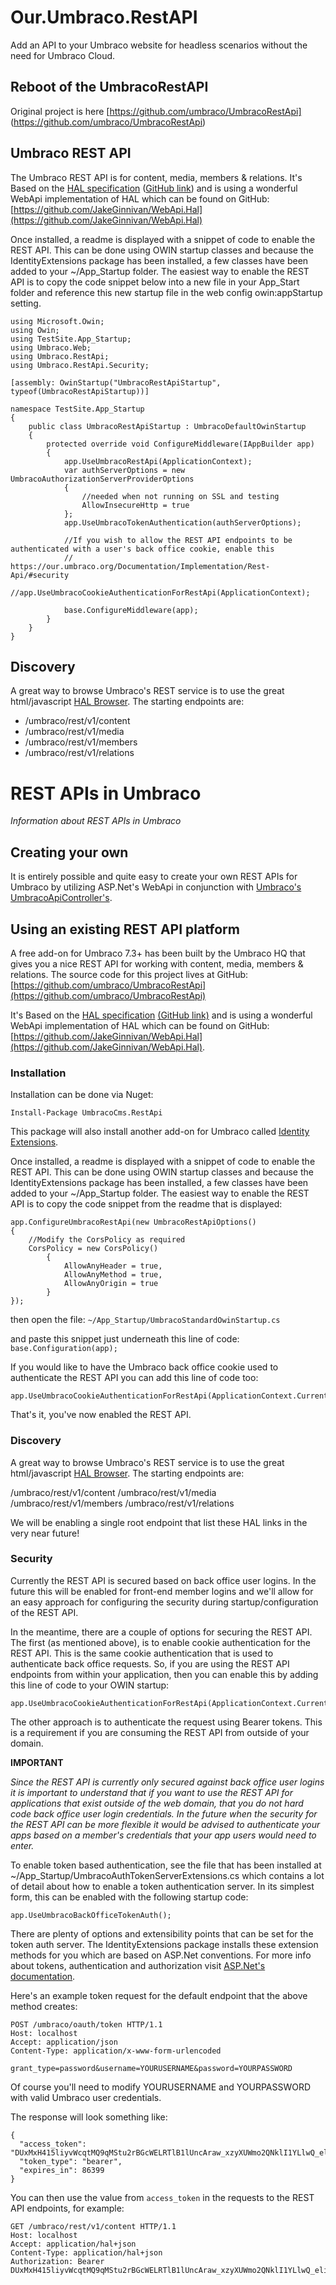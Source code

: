 # Our.Umbraco.RestAPI

Add an API to your Umbraco website for headless scenarios without the need for Umbraco Cloud.

## Reboot of the UmbracoRestAPI

Original project is here [https://github.com/umbraco/UmbracoRestApi] (https://github.com/umbraco/UmbracoRestApi)

## Umbraco REST API

The Umbraco REST API is for content, media, members & relations. It's Based on the [HAL specification](http://stateless.co/hal_specification.html) ([GitHub link](https://github.com/mikekelly/hal_specification)) and is using a wonderful WebApi implementation of HAL which can be found on GitHub: [https://github.com/JakeGinnivan/WebApi.Hal](https://github.com/JakeGinnivan/WebApi.Hal)

Once installed, a readme is displayed with a snippet of code to enable the REST API. This can be done using OWIN startup classes and because the IdentityExtensions package has
been installed, a few classes have been added to your ~/App_Startup folder. The easiest way to enable the REST API is to copy the code snippet below into a new file in your App_Start folder and reference this new startup file in the web config owin:appStartup setting.


```
using Microsoft.Owin;
using Owin;
using TestSite.App_Startup;
using Umbraco.Web;
using Umbraco.RestApi;
using Umbraco.RestApi.Security;

[assembly: OwinStartup("UmbracoRestApiStartup", typeof(UmbracoRestApiStartup))]

namespace TestSite.App_Startup
{    
    public class UmbracoRestApiStartup : UmbracoDefaultOwinStartup
    {
        protected override void ConfigureMiddleware(IAppBuilder app)
        {
            app.UseUmbracoRestApi(ApplicationContext);
            var authServerOptions = new UmbracoAuthorizationServerProviderOptions
            {
                //needed when not running on SSL and testing
                AllowInsecureHttp = true                
            };
            app.UseUmbracoTokenAuthentication(authServerOptions);

            //If you wish to allow the REST API endpoints to be authenticated with a user's back office cookie, enable this
            // https://our.umbraco.org/Documentation/Implementation/Rest-Api/#security
            //app.UseUmbracoCookieAuthenticationForRestApi(ApplicationContext);

			base.ConfigureMiddleware(app);
        }
    }
}
```

## Discovery

A great way to browse Umbraco's REST service is to use the great html/javascript [HAL Browser](https://github.com/mikekelly/hal-browser). The starting endpoints are:

* /umbraco/rest/v1/content
* /umbraco/rest/v1/media
* /umbraco/rest/v1/members
* /umbraco/rest/v1/relations


# REST APIs in Umbraco

_Information about REST APIs in Umbraco_

## Creating your own

It is entirely possible and quite easy to create your own REST APIs for Umbraco by utilizing ASP.Net's WebApi in conjunction with [Umbraco's UmbracoApiController's](../Controllers).

## Using an existing REST API platform

A free add-on for Umbraco 7.3+ has been built by the Umbraco HQ that gives you a nice REST API for working with content, media, members & relations.
The source code for this project lives at GitHub: [https://github.com/umbraco/UmbracoRestApi](https://github.com/umbraco/UmbracoRestApi)

It's Based on the [HAL specification](http://stateless.co/hal_specification.html) [(GitHub link)](https://github.com/mikekelly/hal_specification)
and is using a wonderful WebApi implementation of HAL which can be found on GitHub: [https://github.com/JakeGinnivan/WebApi.Hal](https://github.com/JakeGinnivan/WebApi.Hal).

### Installation

Installation can be done via Nuget:

	Install-Package UmbracoCms.RestApi

This package will also install another add-on for Umbraco called [Identity Extensions](https://github.com/umbraco/UmbracoIdentityExtensions).

Once installed, a readme is displayed with a snippet of code to enable the REST API. This can be done using OWIN startup classes and because the IdentityExtensions package has
been installed, a few classes have been added to your ~/App_Startup folder. The easiest way to enable the REST API is to copy the code snippet from the readme that
is displayed:


	app.ConfigureUmbracoRestApi(new UmbracoRestApiOptions()
	{
		//Modify the CorsPolicy as required
		CorsPolicy = new CorsPolicy()
            {
                AllowAnyHeader = true,
                AllowAnyMethod = true,
                AllowAnyOrigin = true
            }
	});

then open the file: `~/App_Startup/UmbracoStandardOwinStartup.cs`

and paste this snippet just underneath this line of code: `base.Configuration(app);`

If you would like to have the Umbraco back office cookie used to authenticate the REST API
you can add this line of code too:


	app.UseUmbracoCookieAuthenticationForRestApi(ApplicationContext.Current);

That's it, you've now enabled the REST API.

### Discovery

A great way to browse Umbraco's REST service is to use the great html/javascript [HAL Browser](https://github.com/mikekelly/hal-browser). The starting endpoints are:

/umbraco/rest/v1/content
/umbraco/rest/v1/media
/umbraco/rest/v1/members
/umbraco/rest/v1/relations

We will be enabling a single root endpoint that list these HAL links in the very near future!

### Security

Currently the REST API is secured based on back office user logins. In the future this will be enabled for front-end member logins and we'll allow for an easy
approach for configuring the security during startup/configuration of the REST API.

In the meantime, there are a couple of options for securing the REST API. The first (as mentioned above), is to enable cookie authentication for the REST API.
This is the same cookie authentication that is used to authenticate back office requests.
So, if you are using the REST API endpoints from within your application, then you can enable this by adding this line of code to your OWIN startup:


	app.UseUmbracoCookieAuthenticationForRestApi(ApplicationContext.Current);

The other approach is to authenticate the request using Bearer tokens. This is a requirement if you are consuming the REST API from outside of your domain.

**IMPORTANT**

_Since the REST API is currently only secured against back office user logins it is important to understand that if you want to use the REST API for applications
that exist outside of the web domain, that you do not hard code back office user login credentials. In the future when the security for the REST API can be more flexible
it would be advised to authenticate your apps based on a member's credentials that your app users would need to enter._

To enable token based authentication, see the file that has been installed at ~/App_Startup/UmbracoAuthTokenServerExtensions.cs which contains a lot of detail about
how to enable a token authentication server. In its simplest form, this can be enabled with the following startup code:

	app.UseUmbracoBackOfficeTokenAuth();

There are plenty of options and extensibility points that can be set for the token auth server. The IdentityExtensions package installs these extension methods for you
which are based on ASP.Net conventions. For more info about tokens, authentication and authorization visit [ASP.Net's documentation](http://www.asp.net/aspnet/overview/owin-and-katana/owin-oauth-20-authorization-server).

Here's an example token request for the default endpoint that the above method creates:

	POST /umbraco/oauth/token HTTP/1.1
	Host: localhost
	Accept: application/json
	Content-Type: application/x-www-form-urlencoded

	grant_type=password&username=YOURUSERNAME&password=YOURPASSWORD

Of course you'll need to modify YOURUSERNAME and YOURPASSWORD with valid Umbraco user credentials.

The response will look something like:

	{
	  "access_token": "DUxMxH415liyvWcqtMQ9qMStu2rBGcWELRTlB1lUncAraw_xzyXUWmo2QNklI1YLlwQ_eliUV9x3t4MxJJ2lzraYlCGQIkKbzQ487G6vekbIPnaQ0mnEWwFBnSRK6bZa2CL_GdhTrlkMnrCDvhNjYh4U2lbvmAWuz8_23BIkH2K9G9JbVeTSnpk1o666fnITkbeLM602OSZqUT",
	  "token_type": "bearer",
	  "expires_in": 86399
	}

You can then use the value from `access_token` in the requests to the REST API endpoints, for example:

	GET /umbraco/rest/v1/content HTTP/1.1
	Host: localhost
	Accept: application/hal+json
	Content-Type: application/hal+json
	Authorization: Bearer DUxMxH415liyvWcqtMQ9qMStu2rBGcWELRTlB1lUncAraw_xzyXUWmo2QNklI1YLlwQ_eliUV9x3t4MxJJ2lzraYlCGQIkKbzQ487G6vekbIPnaQ0mnEWwFBnSRK6bZa2CL_GdhTrlkMnrCDvhNjYh4U2lbvmAWuz8_23BIkH2K9G9JbVeTSnpk1o666fnITkbeLM602OSZqUT

